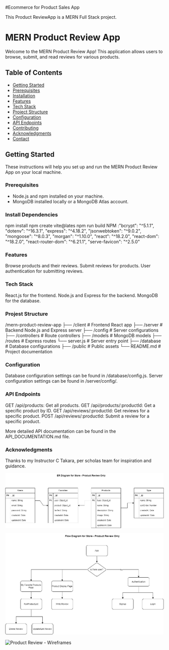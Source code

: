#Ecommerce for Product Sales App

This Product ReviewApp is a MERN Full Stack project.

# MERN Product Review App

Welcome to the MERN Product Review App! This application allows users to browse, submit, and read reviews for various products.

## Table of Contents

- [Getting Started](#getting-started)
- [Prerequisites](#prerequisites)
- [Installation](#installation)
- [Features](#features)
- [Tech Stack](#tech-stack)
- [Project Structure](#project-structure)
- [Configuration](#configuration)
- [API Endpoints](#api-endpoints)
- [Contributing](#contributing)
- [Acknowledgments](#acknowledgments)
- [Contact](#contact)

## Getting Started

These instructions will help you set up and run the MERN Product Review App on your local machine.

### Prerequisites

- Node.js and npm installed on your machine.
- MongoDB installed locally or a MongoDB Atlas account.

### Install Dependencies

npm install
npm create vite@lates
npm run build
NPM :"bcrypt": "^5.1.1",
    "dotenv": "^16.3.1",
    "express": "^4.18.2",
    "jsonwebtoken": "^9.0.2",
    "mongoose": "^8.0.3",
    "morgan": "^1.10.0",
    "react": "^18.2.0",
    "react-dom": "^18.2.0",
    "react-router-dom": "^6.21.1",
    "serve-favicon": "^2.5.0"

### Features
Browse products and their reviews.
Submit reviews for products.
User authentication for submitting reviews.


### Tech Stack
React.js for the frontend.
Node.js and Express for the backend.
MongoDB for the database.

### Projest Structure
/mern-product-review-app
  ├── /client          # Frontend React app
  ├── /server          # Backend Node.js and Express server
      ├── /config      # Server configurations
      ├── /controllers # Route controllers
      ├── /models      # MongoDB models
      ├── /routes      # Express routes
      └── server.js    # Server entry point
  ├── /database        # Database configurations
  ├── /public          # Public assets
  └── README.md        # Project documentation


### Configuration 
Database configuration settings can be found in /database/config.js.
Server configuration settings can be found in /server/config/.

### API Endpoints

GET /api/products: Get all products.
GET /api/products/:productId: Get a specific product by ID.
GET /api/reviews/:productId: Get reviews for a specific product.
POST /api/reviews/:productId: Submit a review for a specific product.

More detailed API documentation can be found in the API_DOCUMENTATION.md file.

### Acknowledgments
Thanks to my Instructor C Takara, per scholas team for inspiration and guidance.



![Product Review - ER Diagram](specs/er-prod-review.jpg)

![Product Review - Flow Chart](specs/flowchart-prod-review.jpg)

![Product Review - Wireframes](specs/)